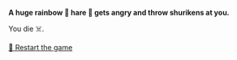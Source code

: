 **A huge rainbow 🌈 hare 🐰 gets angry and throw shurikens at you.**

You die ☠️.

[🔄 Restart the game](../begin-journey.md) 
